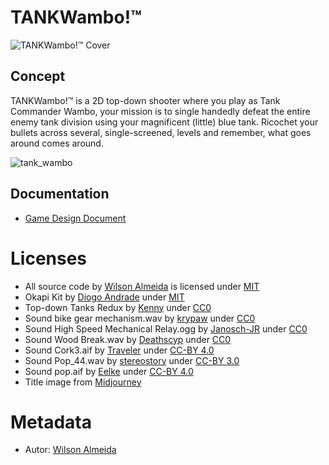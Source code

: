 # TANKWambo!™

![TANKWambo!™ Cover](https://user-images.githubusercontent.com/198530/222150160-1fee1de5-0509-4e1e-88bc-93c9dba3c23d.png)

## Concept

TANKWambo!™ is a 2D top-down shooter where you play as Tank Commander Wambo, your mission is to single handedly defeat the entire enemy tank division using your magnificent (little) blue tank. Ricochet your bullets across several, single-screened, levels and remember, what goes around comes around.

![tank_wambo](https://user-images.githubusercontent.com/198530/225005416-faec8f24-8580-4371-9ab5-b88b811a3bae.png)

## Documentation
* [Game Design Document]

[Game Design Document]:https://docs.google.com/document/d/15nl418lKAzyEeY1fsr5khlauKlQaUlIwVoEO25HYGa4/edit?usp=sharing

# Licenses

* All source code by [Wilson Almeida] is licensed under [MIT]
* Okapi Kit by [Diogo Andrade] under [MIT]
* Top-down Tanks Redux by [Kenny] under [CC0]
* Sound bike gear mechanism.wav by [krypaw] under [CC0]
* Sound High Speed Mechanical Relay.ogg by [Janosch-JR] under [CC0]
* Sound Wood Break.wav by [Deathscyp] under [CC0]
* Sound Cork3.aif by [Traveler] under [CC-BY 4.0]
* Sound Pop_44.wav by [stereostory] under [CC-BY 3.0]
* Sound pop.aif by [Eelke] under [CC-BY 4.0]
* Title image from [Midjourney]

# Metadata

* Autor: [Wilson Almeida]

[Wilson Almeida]:https://github.com/wilroda
[Diogo Andrade]:https://github.com/VideojogosLusofona/OkapiKit
[Kenny]:https://www.kenney.nl/assets/topdown-tanks-redux
[krypaw]:https://freesound.org/s/584880/
[Janosch-JR]:https://freesound.org/s/479418/
[Deathscyp]:https://freesound.org/s/443293/
[Traveler]:https://freesound.org/s/16064/
[stereostory]:https://freesound.org/s/391467/
[Eelke]:https://freesound.org/s/156459/
[CC0]:https://creativecommons.org/publicdomain/zero/1.0/
[CC-BY 3.0]:https://creativecommons.org/licenses/by/3.0/
[CC-BY 4.0]:https://creativecommons.org/licenses/by/4.0/
[MIT]:https://opensource.org/license/mit/
[Midjourney]:https://midjourney.com/

